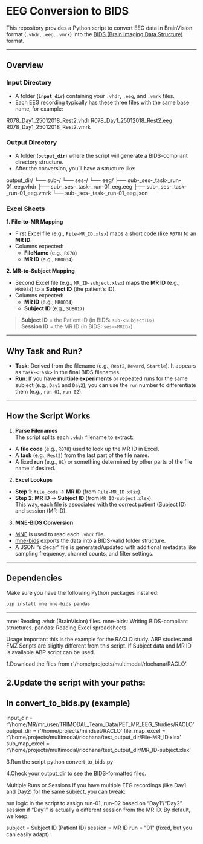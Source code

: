 # EEG Conversion to BIDS

This repository provides a Python script to convert EEG data in BrainVision format (`.vhdr`, `.eeg`, `.vmrk`) into the [BIDS (Brain Imaging Data Structure)](https://bids.neuroimaging.io/) format.

---

## Overview

### Input Directory
- A folder (**`input_dir`**) containing your `.vhdr`, `.eeg`, and `.vmrk` files.
- Each EEG recording typically has these three files with the same base name, for example:
  
R078_Day1_25012018_Rest2.vhdr R078_Day1_25012018_Rest2.eeg R078_Day1_25012018_Rest2.vmrk


### Output Directory
- A folder (**`output_dir`**) where the script will generate a BIDS-compliant directory structure.  
- After the conversion, you’ll have a structure like:

output_dir/ └── sub-<SubjectID>/ └── ses-<MRID>/ └── eeg/ 
├── sub-<SubjectID>_ses-<MRID>_task-<Task>_run-01_eeg.vhdr 
├── sub-<SubjectID>_ses-<MRID>_task-<Task>_run-01_eeg.eeg 
├── sub-<SubjectID>_ses-<MRID>_task-<Task>_run-01_eeg.vmrk 
└── sub-<SubjectID>_ses-<MRID>_task-<Task>_run-01_eeg.json


### Excel Sheets

**1. File-to-MR Mapping**  
- First Excel file (e.g., `File-MR_ID.xlsx`) maps a short code (like `R078`) to an **MR ID**.  
- Columns expected:
  - **FileName** (e.g., `R078`)
  - **MR ID** (e.g., `MR0034`)

**2. MR-to-Subject Mapping**  
- Second Excel file (e.g., `MR_ID-subject.xlsx`) maps the **MR ID** (e.g., `MR0034`) to a **Subject ID** (the patient’s ID).  
- Columns expected:
  - **MR ID** (e.g., `MR0034`)
  - **Subject ID** (e.g., `SUB017`)

> **Subject ID** = the Patient ID (in BIDS: `sub-<SubjectID>`)  
> **Session ID** = the MR ID (in BIDS: `ses-<MRID>`)

---

## Why Task and Run?

- **Task**: Derived from the filename (e.g., `Rest2`, `Reward`, `Startle`). It appears as `task-<Task>` in the final BIDS filenames.
- **Run**: If you have **multiple experiments** or repeated runs for the same subject (e.g., `Day1` and `Day2`), you can use the `run` number to differentiate them (e.g., `run-01`, `run-02`).

---

## How the Script Works

1. **Parse Filenames**  
 The script splits each `.vhdr` filename to extract:
 - A **file code** (e.g., `R078`) used to look up the MR ID in Excel.
 - A **task** (e.g., `Rest2`) from the last part of the file name.
 - A fixed **run** (e.g., `01`) or something determined by other parts of the file name if desired.

2. **Excel Lookups**  
 - **Step 1**: `file_code` → **MR ID** (from `File-MR_ID.xlsx`).  
 - **Step 2**: **MR ID** → **Subject ID** (from `MR_ID-subject.xlsx`).  
 This way, each file is associated with the correct patient (Subject ID) and session (MR ID).

3. **MNE-BIDS Conversion**  
 - [MNE](https://mne.tools/) is used to read each `.vhdr` file.  
 - [mne-bids](https://mne.tools/mne-bids/stable/) exports the data into a BIDS-valid folder structure.  
 - A JSON “sidecar” file is generated/updated with additional metadata like sampling frequency, channel counts, and filter settings.

---

## Dependencies

Make sure you have the following Python packages installed:
```bash
pip install mne mne-bids pandas
```
---
 
mne: Reading .vhdr (BrainVision) files.
mne-bids: Writing BIDS-compliant structures.
pandas: Reading Excel spreadsheets.

Usage
important 
this is the example for the RACLO study. ABP studies and FMZ Scripts are sligltly different from this script. If Subject data and MR ID is available ABP script can be used.

1.Download the files from r'/home/projects/multimodal/rlochana/RACLO'.

2.Update the script with your paths:
---
## In convert_to_bids.py (example)
input_dir       = r'/home/MR/mr_user/TRIMODAL_Team_Data/PET_MR_EEG_Studies/RACLO'
output_dir      = r'/home/projects/mindset/RACLO'
file_map_excel  = r'/home/projects/multimodal/rlochana/test_output_dir/File-MR_ID.xlsx'
sub_map_excel   = r'/home/projects/multimodal/rlochana/test_output_dir/MR_ID-subject.xlsx'

3.Run the script
python convert_to_bids.py

4.Check your output_dir to see the BIDS-formatted files.

Multiple Runs or Sessions
If you have multiple EEG recordings (like Day1 and Day2) for the same subject, you can tweak:

run logic in the script to assign run-01, run-02 based on “Day1”/“Day2”.
session if “Day1” is actually a different session from the MR ID.
By default, we keep:

subject = Subject ID (Patient ID)
session = MR ID
run = "01" (fixed, but you can easily adapt).

